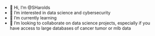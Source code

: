 - 👋 Hi, I’m @SHarolds
- 👀 I’m interested in data science and cybersecurity
- 🌱 I’m currently learning 
- 💞️ I’m looking to collaborate on data science projects, especially if you have access to large databases of cancer tumor or mlb data 

<!---

--->
